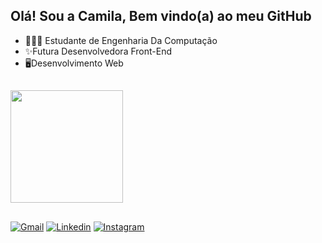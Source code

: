 ## Olá! Sou a Camila, Bem vindo(a) ao meu GitHub
<ul>
    <li>👩🏻‍💻 Estudante de Engenharia Da Computação  </li>
    <li>✨Futura Desenvolvedora Front-End</li>
    <li>🖥️Desenvolvimento Web</li>
</ul>

##
<div>
    <img height="180em" src="https://github-readme-stats.vercel.app/api/top-langs/?username=CamilaPrado27&layout=compact&langs_count=8&theme=radical"/>
  </div>
  
##
<div>
    <a href="mailto: pradocamila07m@gmail.com"><img src="https://img.shields.io/badge/Gmail-FF0000?style=for-the-badge&logo=Gmail&logoColor=white" alt="Gmail" /></a>
    <a href="https://www.linkedin.com/in/camilaprado07/" target="_blank"><img src="https://img.shields.io/badge/LinkedIn-00008B?style=for-the-badge&logo=linkedin&labelColor=00008B" alt="Linkedin" /></a>
    <a href="https://www.instagram.com/camila.prado/" target="_blank"><img src="https://img.shields.io/badge/-Instagram-%23E4405F?style=for-the-badge&logo=instagram&logoColor=white" alt="Instagram" /></a>


  


